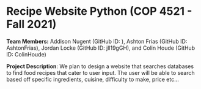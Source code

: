 # Recipe Website Python (COP 4521 - Fall 2021) 

**Team Members:** Addison Nugent (GitHub ID: ), Ashton Frias (GitHub ID: AshtonFrias), Jordan Locke (GitHub ID: jll19gGH), and Colin Houde (GitHub ID: ColinHoude)

**Project Description**: We plan to design a website that searches databases to find food recipes that cater to user input. The user will be able to search based off specific ingredients, cuisine, difficulty to make, price etc... 
